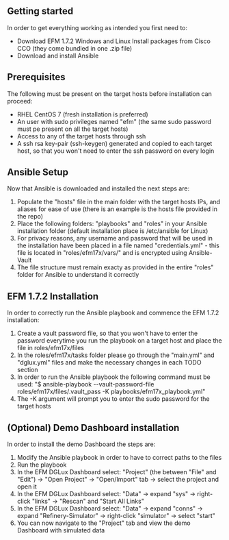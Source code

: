 ## Getting started
In order to get everything working as intended you first need to:
* Download EFM 1.7.2 Windows and Linux Install packages from Cisco CCO (they come bundled in one .zip file)
* Download and install Ansible
## Prerequisites
The following must be present on the target hosts before installation can proceed:
* RHEL CentOS 7 (fresh installation is preferred) 
* An user with sudo privileges named "efm" (the same sudo password must pe present on all the target hosts)
* Access to any of the target hosts through ssh
* A ssh rsa key-pair (ssh-keygen) generated and copied to each target host, so that you won't need to enter the ssh password
on every login
## Ansible Setup
Now that Ansible is downloaded and installed the next steps are:
1. Populate the "hosts" file in the main folder with the target hosts IPs, and aliases for ease of use
(there is an example is the hosts file provided in the repo)
2. Place the following folders: "playbooks" and "roles" in your Ansible installation folder 
(default installation place is /etc/ansible for Linux)
3. For privacy reasons, any username and password that will be used in the installation have been placed in a file
named "credentials.yml" - this file is located in "roles/efm17x/vars/" and is encrypted using Ansible-Vault
4. The file structure must remain exacty as provided in the entire "roles" folder for Ansible to understand it correctly
## EFM 1.7.2 Installation
In order to correctly run the Ansible playbook and commence the EFM 1.7.2 installation:
1. Create a vault password file, so that you won't have to enter the password everytime you run the playbook on a target host 
and place the file in roles/efm17x/files
2. In the roles/efm17x/tasks folder please go through the "main.yml" and "dglux.yml" files and make the necessary changes
in each TODO section
3. In order to run the Ansible playbook the following command must be used:
"$ ansible-playbook --vault-password-file roles/efm17x/files/.vault_pass -K playbooks/efm17x_playbook.yml"
4. The -K argument will prompt you to enter the sudo password for the target hosts
## (Optional) Demo Dashboard installation
In order to install the demo Dashboard the steps are:
1. Modify the Ansible playbook in order to have to correct paths to the files
2. Run the playbook
3. In the EFM DGLux Dashboard select: "Project" (the between "File" and "Edit") -> "Open Project" -> "Open/Import" tab -> select the project and open it
4. In the EFM DGLux Dashboard select: "Data" -> expand "sys" -> right-click "links" -> "Rescan" and "Start All Links" 
5. In the EFM DGLux Dashboard select: "Data" -> expand "conns" -> expand "Refinery-Simulator" -> right-click "simulator" -> select "start"
6. You can now navigate to the "Project" tab and view the demo Dashboard with simulated data
 
